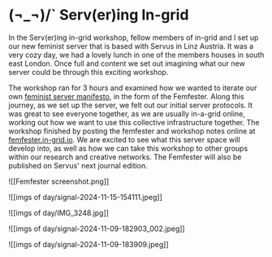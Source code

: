 # (¬_¬)/\` Serv(er)ing In-grid
In the Serv(er)ing in-grid workshop, fellow members of in-grid and I set up our new feminist server that is based with Servus in Linz Austria.  It was a very cozy day, we had a lovely lunch in one of the members houses in south east London. Once full and content we set out imagining what our new server could be through this exciting workshop.

The workshop ran for 3 hours and examined how we wanted to iterate our own [feminist server manifesto](https://areyoubeingserved.constantvzw.org/Summit_afterlife.xhtml), in the form of the Femfester. Along this journey, as we set up the server, we felt out our initial server protocols. It was great to see everyone together, as we are usually in-a-grid online, working out how we want to use this collective infrastructure together. The workshop finished by posting the femfester and workshop notes online at [femfester.in-grid.io](https://femfester.in-grid.io/).  We are excited to see what this server space will develop into, as well as how we can take this workshop to other groups within our research and creative networks. The Femfester will also be published on Servus' next journal edition. 

![[Femfester screenshot.png]]

![[imgs of day/signal-2024-11-15-154111.jpeg]]

![[imgs of day/IMG_3248.jpg]]

![[imgs of day/signal-2024-11-09-182903_002.jpeg]]

![[imgs of day/signal-2024-11-09-183909.jpeg]]